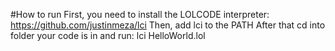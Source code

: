#How to run
First, you need to install the LOLCODE interpreter: https://github.com/justinmeza/lci
Then, add lci to the PATH
After that cd into folder your code is in and run: lci HelloWorld.lol